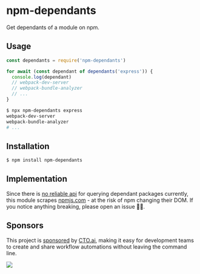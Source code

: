 # npm-dependants

Get dependants of a module on npm.

## Usage

```js
const dependants = require('npm-dependants')

for await (const dependant of dependants('express')) {
  console.log(dependant)
  // webpack-dev-server
  // webpack-bundle-analyzer
  // ...
}
```

```bash
$ npx npm-dependants express
webpack-dev-server
webpack-bundle-analyzer
# ...
```

## Installation

```bash
$ npm install npm-dependants
```

## Implementation

Since there is [no reliable api](https://twitter.com/juliangruber/status/1209066065550028801) for querying dependant packages currently, this module scrapes [npmjs.com](https://npmjs.com) - at the risk of npm changing their DOM. If you notice anything breaking, please open an issue 🙇‍♂️.

## Sponsors

This project is [sponsored](https://github.com/sponsors/juliangruber) by [CTO.ai](https://cto.ai/), making it easy for development teams to create and share workflow automations without leaving the command line.

[![](https://apex-software.imgix.net/github/sponsors/cto.png)](https://cto.ai/)
